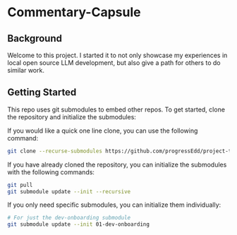 # Commentary-Capsule
## Background
Welcome to this project. I started it to not only showcase my experiences in local open source LLM development, but also give a path for others to do similar work.

## Getting Started
This repo uses git submodules to embed other repos. To get started, clone the repository and initialize the submodules:

If you would like a quick one line clone, you can use the following command:
```bash
git clone --recurse-submodules https://github.com/progressEdd/project-template.git
```

If you have already cloned the repository, you can initialize the submodules with the following commands:
```bash
git pull
git submodule update --init --recursive
```

If you only need specific submodules, you can initialize them individually:
```bash
# For just the dev-onboarding submodule
git submodule update --init 01-dev-onboarding
```
